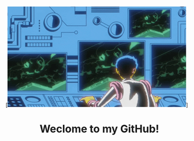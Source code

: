 [![Social banner for aidanFisher97](https://github.com/aidanFisher97/aidanFisher97/raw/master/assets/readMe.gif)]
<h1 align='center'>Weclome to my GitHub!</h1>
